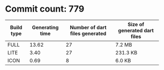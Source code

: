 # Commit count: 779
| Build type | Generating time | Number of dart files generated | Size of generated dart files |
|------------|-----------------|-------------------------------|------------------------------|
| FULL | 13.62 | 27 | 7.2 MB |
| LITE | 3.40 | 27 | 231.3 KB |
| ICON | 0.69 | 8 | 6.0 KB |
